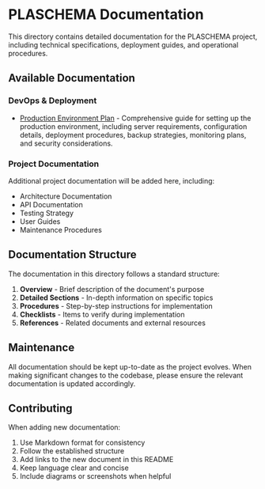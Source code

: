 # PLASCHEMA Documentation

This directory contains detailed documentation for the PLASCHEMA project, including technical specifications, deployment guides, and operational procedures.

## Available Documentation

### DevOps & Deployment

- [Production Environment Plan](production-environment-plan.md) - Comprehensive guide for setting up the production environment, including server requirements, configuration details, deployment procedures, backup strategies, monitoring plans, and security considerations.

### Project Documentation

Additional project documentation will be added here, including:

- Architecture Documentation
- API Documentation
- Testing Strategy
- User Guides
- Maintenance Procedures

## Documentation Structure

The documentation in this directory follows a standard structure:

1. **Overview** - Brief description of the document's purpose
2. **Detailed Sections** - In-depth information on specific topics
3. **Procedures** - Step-by-step instructions for implementation
4. **Checklists** - Items to verify during implementation
5. **References** - Related documents and external resources

## Maintenance

All documentation should be kept up-to-date as the project evolves. When making significant changes to the codebase, please ensure the relevant documentation is updated accordingly.

## Contributing

When adding new documentation:

1. Use Markdown format for consistency
2. Follow the established structure
3. Add links to the new document in this README
4. Keep language clear and concise
5. Include diagrams or screenshots when helpful
